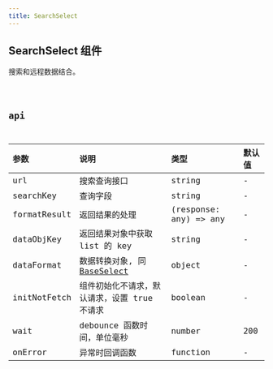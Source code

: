 ```yaml
---
title: SearchSelect
---
```


## SearchSelect 组件

搜索和远程数据结合。

<code src="../../demos/SeachSelect.tsx" />

## api

| 参数         | 说明                                                                               | 类型                   | 默认值 |
| :----------- | :--------------------------------------------------------------------------------- | :--------------------- | :----- |
| url          | 搜索查询接口                                                                       | string                 | -      |
| searchKey    | 查询字段                                                                           | string                 | -      |
| formatResult | 返回结果的处理                                                                     | (response: any) => any | -      |
| dataObjKey   | 返回结果对象中获取 list 的 key                                                     | string                 | -      |
| dataFormat   | 数据转换对象, 同 [BaseSelect](https://chili.vercel.app/components/base-select#api) | object                 | -      |
| initNotFetch | 组件初始化不请求，默认请求，设置 true 不请求                                       | boolean                | -      |
| wait         | debounce 函数时间，单位毫秒                                                        | number                 | 200    |
| onError      | 异常时回调函数                                                                     | function               | -      |
